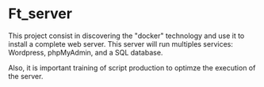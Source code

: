 # Ft_server

This project consist in discovering the "docker" technology and use it to install a complete web server. This server will run multiples services: Wordpress, phpMyAdmin, and a SQL database.

Also, it is important training of script production to optimze the execution of the server.